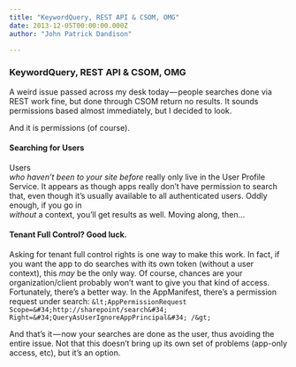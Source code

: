 ```yaml
---
title: "KeywordQuery, REST API & CSOM, OMG"
date: 2013-12-05T00:00:00.000Z
author: "John Patrick Dandison"

---
```


### KeywordQuery, REST API &amp; CSOM, OMG

A weird issue passed across my desk today — people searches done via REST work fine, but done through CSOM return no results. It sounds permissions based almost immediately, but I decided to look.

And it is permissions (of course).

#### Searching for Users

Users   
 _who haven’t been to your site before_ really only live in the User Profile Service. It appears as though apps really don’t have permission to search that, even though it’s usually available to all authenticated users. Oddly enough, if you go in   
 _without_ a context, you’ll get results as well. Moving along, then…

#### Tenant Full Control? Good luck.

Asking for tenant full control rights is one way to make this work. In fact, if you want the app to do searches with its own token (without a user context), this *may* be the only way. Of course, chances are your organization/client probably won’t want to give you that kind of access. Fortunately, there’s a better way. In the AppManifest, there’s a permission request under search:
`&lt;AppPermissionRequest Scope=&#34;http://sharepoint/search&#34; Right=&#34;QueryAsUserIgnoreAppPrincipal&#34; /&gt;`

And that’s it — now your searches are done as the user, thus avoiding the entire issue. Not that this doesn’t bring up its own set of problems (app-only access, etc), but it’s an option.
